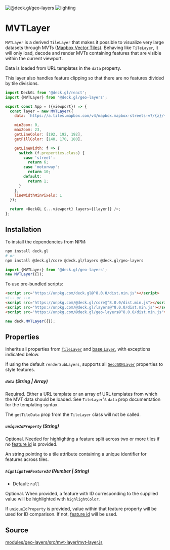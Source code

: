 <!-- INJECT:"MVTLayerDemo" -->

<p class="badges">
  <img src="https://img.shields.io/badge/@deck.gl/geo--layers-lightgrey.svg?style=flat-square" alt="@deck.gl/geo-layers" />
  <img src="https://img.shields.io/badge/lighting-yes-blue.svg?style=flat-square" alt="lighting" />
</p>

# MVTLayer

`MVTLayer` is a derived `TileLayer` that makes it possible to visualize very large datasets through MVTs ([Mapbox Vector Tiles](https://docs.mapbox.com/vector-tiles/specification/)). Behaving like `TileLayer`, it will only load, decode and render MVTs containing features that are visible within the current viewport.

Data is loaded from URL templates in the `data` property.

This layer also handles feature clipping so that there are no features divided by tile divisions.

```js
import DeckGL from '@deck.gl/react';
import {MVTLayer} from '@deck.gl/geo-layers';

export const App = ({viewport}) => {
  const layer = new MVTLayer({
    data: `https://a.tiles.mapbox.com/v4/mapbox.mapbox-streets-v7/{z}/{x}/{y}.vector.pbf?access_token=${MAPBOX_TOKEN}`,

    minZoom: 0,
    maxZoom: 23,
    getLineColor: [192, 192, 192],
    getFillColor: [140, 170, 180],

    getLineWidth: f => {
      switch (f.properties.class) {
        case 'street':
          return 6;
        case 'motorway':
          return 10;
        default:
          return 1;
      }
    },
    lineWidthMinPixels: 1
  });

  return <DeckGL {...viewport} layers={[layer]} />;
};
```


## Installation

To install the dependencies from NPM:

```bash
npm install deck.gl
# or
npm install @deck.gl/core @deck.gl/layers @deck.gl/geo-layers
```

```js
import {MVTLayer} from '@deck.gl/geo-layers';
new MVTLayer({});
```

To use pre-bundled scripts:

```html
<script src="https://unpkg.com/deck.gl@^8.0.0/dist.min.js"></script>
<!-- or -->
<script src="https://unpkg.com/@deck.gl/core@^8.0.0/dist.min.js"></script>
<script src="https://unpkg.com/@deck.gl/layers@^8.0.0/dist.min.js"></script>
<script src="https://unpkg.com/@deck.gl/geo-layers@^8.0.0/dist.min.js"></script>
```

```js
new deck.MVTLayer({});
```


## Properties

Inherits all properties from [`TileLayer`](/docs/layers/tile-layer.md) and [base `Layer`](/docs/api-reference/layer.md), with exceptions indicated below.

If using the default `renderSubLayers`, supports all [`GeoJSONLayer`](/docs/layers/geojson-layer.md) properties to style features.


##### `data` (String | Array)

Required. Either a URL template or an array of URL templates from which the MVT data should be loaded. See `TileLayer`'s `data` prop documentation for the templating syntax.

The `getTileData` prop from the `TileLayer` class will not be called.

##### `uniqueIdProperty` (String)

Optional. Needed for highlighting a feature split across two or more tiles if no [feature id](https://github.com/mapbox/vector-tile-spec/tree/master/2.1#42-features) is provided.

An string pointing to a tile attribute containing a unique identifier for features across tiles.

##### `highlightedFeatureId` (Number | String)

* Default: `null`

Optional. When provided, a feature with ID corresponding to the supplied value will be highlighted with `highlightColor`.

If `uniqueIdProperty` is provided, value within that feature property will be used for ID comparison. If not, [feature id](https://github.com/mapbox/vector-tile-spec/tree/master/2.1#42-features) will be used.

## Source

[modules/geo-layers/src/mvt-layer/mvt-layer.js](https://github.com/visgl/deck.gl/tree/master/modules/geo-layers/src/mvt-layer/mvt-layer.js)
